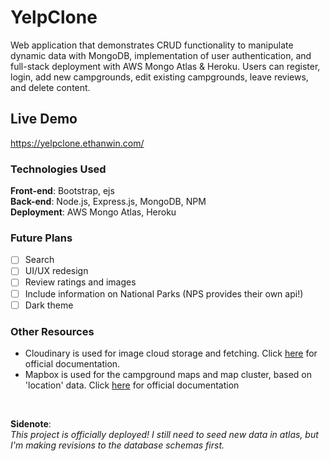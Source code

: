 # YelpClone
 Web application that demonstrates CRUD functionality to manipulate dynamic data with MongoDB, implementation of user authentication, and full-stack deployment with  AWS Mongo Atlas & Heroku. Users can register, login, add new campgrounds, edit existing campgrounds, leave reviews, and delete content. 

## Live Demo
https://yelpclone.ethanwin.com/

### Technologies Used
**Front-end**:  Bootstrap, ejs\
**Back-end**:  Node.js, Express.js, MongoDB, NPM\
**Deployment**:  AWS Mongo Atlas, Heroku

### Future Plans
- [ ] Search
- [ ] UI/UX redesign
- [ ] Review ratings and images
- [ ] Include information on National Parks (NPS provides their own api!)
- [ ] Dark theme

### Other Resources
- Cloudinary is used for image cloud storage and fetching. Click [here](https://cloudinary.com/documentation) for official documentation. 
- Mapbox is used for the campground maps and map cluster, based on 'location' data. Click [here](https://docs.mapbox.com/mapbox-gl-js/api/) for official documentation

&nbsp;

**Sidenote**:\
*This project is officially deployed! I still need to seed new data in atlas, but I'm making revisions to the database schemas first.*  

<!-- 
Purpose 
Features
-->
